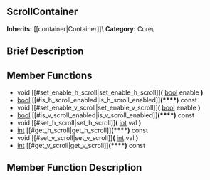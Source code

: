 ##  ScrollContainer  
**Inherits:** [[container|Container]]\\
**Category:** Core\\
##  Brief Description  

##  Member Functions 
  * void [[#set_enable_h_scroll|set_enable_h_scroll]]**(** [bool](class_bool) enable **)**
  * [bool](class_bool) [[#is_h_scroll_enabled|is_h_scroll_enabled]]**(****)** const
  * void [[#set_enable_v_scroll|set_enable_v_scroll]]**(** [bool](class_bool) enable **)**
  * [bool](class_bool) [[#is_v_scroll_enabled|is_v_scroll_enabled]]**(****)** const
  * void [[#set_h_scroll|set_h_scroll]]**(** [int](class_int) val **)**
  * [int](class_int) [[#get_h_scroll|get_h_scroll]]**(****)** const
  * void [[#set_v_scroll|set_v_scroll]]**(** [int](class_int) val **)**
  * [int](class_int) [[#get_v_scroll|get_v_scroll]]**(****)** const
##  Member Function Description  
